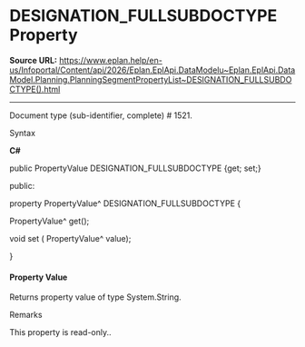# DESIGNATION_FULLSUBDOCTYPE Property

**Source URL:** https://www.eplan.help/en-us/Infoportal/Content/api/2026/Eplan.EplApi.DataModelu~Eplan.EplApi.DataModel.Planning.PlanningSegmentPropertyList~DESIGNATION_FULLSUBDOCTYPE().html

---

Document type (sub-identifier, complete) # 1521.

Syntax

**C#**



public PropertyValue DESIGNATION_FULLSUBDOCTYPE {get; set;}

public:

property PropertyValue^ DESIGNATION_FULLSUBDOCTYPE {

   PropertyValue^ get();

   void set (    PropertyValue^ value);

}


#### Property Value

Returns property value of type System.String.

Remarks

This property is read-only..
